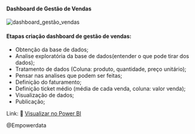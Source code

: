 <h4>Dashboard de Gestão de Vendas</h4>

![dashboard_gestão_vendas](https://github.com/user-attachments/assets/f90aeccb-4a94-4105-ada1-fbcb70f70ca3)


<h4>Etapas criação dashboard de gestão de vendas:</h4>

<ul>
<li>Obtenção da base de dados;</li>
<li>Analise exploratória da base de dados(entender o que pode tirar dos dados);</li>
<li>Tratamento de dados (Coluna: produto, quantidade, preço unitário);</li>
<li>Pensar nas analises que podem ser feitas;</li>
<li>Definição do faturamento;</li>
<li>Definição ticket médio (média de cada venda, coluna: valor venda);</li>
<li>Visualização de dados;</li>
<li>Publicação;</li>
</ul>

Link: :link: <a href="https://app.powerbi.com/groups/me/reports/a9ab297f-17fe-4912-b224-9696c6153db9?ctid=e13ad2a9-9987-4e58-98fb-e610c84471d5&pbi_source=linkShare">Visualizar no Power BI</a>

@Empowerdata
